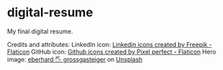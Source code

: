 # digital-resume
My final digital resume.

Credits and attributes:
LinkedIn icon: 
<a href="https://www.flaticon.com/free-icons/linkedin" title="linkedin icons">Linkedin icons created by Freepik - Flaticon</a>
GitHub icon:
<a href="https://www.flaticon.com/free-icons/github" title="github icons">Github icons created by Pixel perfect - Flaticon</a>
Hero image:
<a href="https://unsplash.com/@eberhardgross?utm_source=unsplash&utm_medium=referral&utm_content=creditCopyText">eberhard 🖐 grossgasteiger</a> on <a href="https://unsplash.com/images/nature?utm_source=unsplash&utm_medium=referral&utm_content=creditCopyText">Unsplash</a>
  
